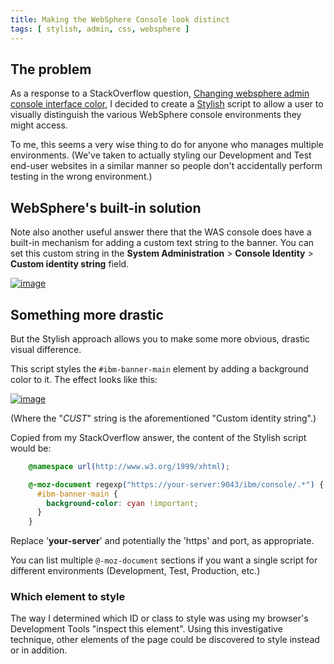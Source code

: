 ```yaml
---
title: Making the WebSphere Console look distinct
tags: [ stylish, admin, css, websphere ]
---
```

## The problem

As a response to a StackOverflow question, [Changing websphere admin console interface color](http://stackoverflow.com/questions/26108525/changing-websphere-admin-console-interface-color), I decided to create a [Stylish](https://addons.mozilla.org/en-US/firefox/addon/stylish/) script to allow a user to visually distinguish the various WebSphere console environments they might access.

To me, this seems a very wise thing to do for anyone who manages multiple environments. (We've taken to actually styling our Development and Test end-user websites in a similar manner so people don't accidentally perform testing in the wrong environment.)

## WebSphere's built-in solution

Note also another useful answer there that the WAS console does have a built-in mechanism for adding a custom text string to the banner. You can set this custom string in the **System Administration** > **Console Identity** > **Custom identity string** field.

[![image](https://www.ibm.com/developerworks/community/blogs/Dougclectica/resource/BLOGS_UPLOADED_IMAGES/PastedImage2017-10-10at21.46.52.png)](https://www.ibm.com/developerworks/community/blogs/Dougclectica/resource/BLOGS_UPLOADED_IMAGES/PastedImage2017-10-10at21.46.52.png)

## Something more drastic

But the Stylish approach allows you to make some more obvious, drastic visual difference.

This script styles the `#ibm-banner-main` element by adding a background color to it. The effect looks like this:

[![image](https://www.ibm.com/developerworks/community/blogs/Dougclectica/resource/BLOGS_UPLOADED_IMAGES/WAS-stylish-banner.PNG)](https://www.ibm.com/developerworks/community/blogs/Dougclectica/resource/BLOGS_UPLOADED_IMAGES/WAS-stylish-banner.PNG)

(Where the "*CUST*" string is the aforementioned "Custom identity string".)

Copied from my StackOverflow answer, the content of the Stylish script would be:
```css
    @namespace url(http://www.w3.org/1999/xhtml);

    @-moz-document regexp("https://your-server:9043/ibm/console/.*") {
      #ibm-banner-main {
        background-color: cyan !important;
      }
    }
```
Replace '**your-server**' and potentially the 'https' and port, as appropriate.

You can list multiple `@-moz-document` sections if you want a single script for different environments (Development, Test, Production, etc.)

### Which element to style

The way I determined which ID or class to style was using my browser's Development Tools "inspect this element". Using this investigative technique, other elements of the page could be discovered to style instead or in addition.

